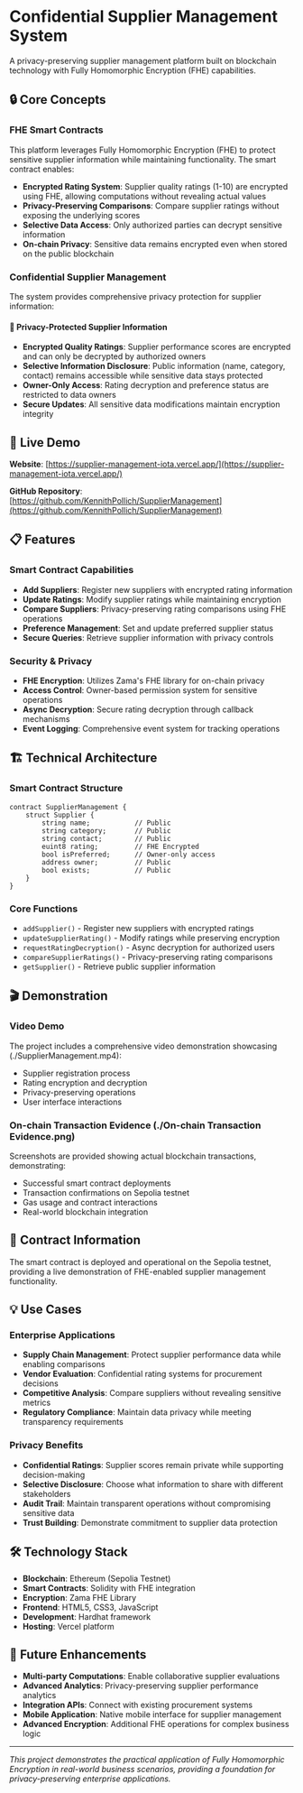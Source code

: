 # Confidential Supplier Management System

A privacy-preserving supplier management platform built on blockchain technology with Fully Homomorphic Encryption (FHE) capabilities.

## 🔒 Core Concepts

### FHE Smart Contracts
This platform leverages Fully Homomorphic Encryption (FHE) to protect sensitive supplier information while maintaining functionality. The smart contract enables:

- **Encrypted Rating System**: Supplier quality ratings (1-10) are encrypted using FHE, allowing computations without revealing actual values
- **Privacy-Preserving Comparisons**: Compare supplier ratings without exposing the underlying scores
- **Selective Data Access**: Only authorized parties can decrypt sensitive information
- **On-chain Privacy**: Sensitive data remains encrypted even when stored on the public blockchain

### Confidential Supplier Management

The system provides comprehensive privacy protection for supplier information:

#### 🔐 Privacy-Protected Supplier Information
- **Encrypted Quality Ratings**: Supplier performance scores are encrypted and can only be decrypted by authorized owners
- **Selective Information Disclosure**: Public information (name, category, contact) remains accessible while sensitive data stays protected
- **Owner-Only Access**: Rating decryption and preference status are restricted to data owners
- **Secure Updates**: All sensitive data modifications maintain encryption integrity

## 🚀 Live Demo

**Website**: [https://supplier-management-iota.vercel.app/](https://supplier-management-iota.vercel.app/)

**GitHub Repository**: [https://github.com/KennithPollich/SupplierManagement](https://github.com/KennithPollich/SupplierManagement)

## 📋 Features

### Smart Contract Capabilities
- **Add Suppliers**: Register new suppliers with encrypted rating information
- **Update Ratings**: Modify supplier ratings while maintaining encryption
- **Compare Suppliers**: Privacy-preserving rating comparisons using FHE operations
- **Preference Management**: Set and update preferred supplier status
- **Secure Queries**: Retrieve supplier information with privacy controls

### Security & Privacy
- **FHE Encryption**: Utilizes Zama's FHE library for on-chain privacy
- **Access Control**: Owner-based permission system for sensitive operations
- **Async Decryption**: Secure rating decryption through callback mechanisms
- **Event Logging**: Comprehensive event system for tracking operations

## 🏗️ Technical Architecture

### Smart Contract Structure
```solidity
contract SupplierManagement {
    struct Supplier {
        string name;           // Public
        string category;       // Public
        string contact;        // Public
        euint8 rating;         // FHE Encrypted
        bool isPreferred;      // Owner-only access
        address owner;         // Public
        bool exists;           // Public
    }
}
```

### Core Functions
- `addSupplier()` - Register new suppliers with encrypted ratings
- `updateSupplierRating()` - Modify ratings while preserving encryption
- `requestRatingDecryption()` - Async decryption for authorized users
- `compareSupplierRatings()` - Privacy-preserving rating comparisons
- `getSupplier()` - Retrieve public supplier information

## 🎬 Demonstration

### Video Demo
The project includes a comprehensive video demonstration showcasing (./SupplierManagement.mp4):
- Supplier registration process
- Rating encryption and decryption
- Privacy-preserving operations
- User interface interactions

### On-chain Transaction Evidence (./On-chain Transaction Evidence.png)
Screenshots are provided showing actual blockchain transactions, demonstrating:
- Successful smart contract deployments
- Transaction confirmations on Sepolia testnet
- Gas usage and contract interactions
- Real-world blockchain integration

## 🔗 Contract Information

The smart contract is deployed and operational on the Sepolia testnet, providing a live demonstration of FHE-enabled supplier management functionality.

## 💡 Use Cases

### Enterprise Applications
- **Supply Chain Management**: Protect supplier performance data while enabling comparisons
- **Vendor Evaluation**: Confidential rating systems for procurement decisions
- **Competitive Analysis**: Compare suppliers without revealing sensitive metrics
- **Regulatory Compliance**: Maintain data privacy while meeting transparency requirements

### Privacy Benefits
- **Confidential Ratings**: Supplier scores remain private while supporting decision-making
- **Selective Disclosure**: Choose what information to share with different stakeholders
- **Audit Trail**: Maintain transparent operations without compromising sensitive data
- **Trust Building**: Demonstrate commitment to supplier data protection

## 🛠️ Technology Stack

- **Blockchain**: Ethereum (Sepolia Testnet)
- **Smart Contracts**: Solidity with FHE integration
- **Encryption**: Zama FHE Library
- **Frontend**: HTML5, CSS3, JavaScript
- **Development**: Hardhat framework
- **Hosting**: Vercel platform

## 🔮 Future Enhancements

- **Multi-party Computations**: Enable collaborative supplier evaluations
- **Advanced Analytics**: Privacy-preserving supplier performance analytics
- **Integration APIs**: Connect with existing procurement systems
- **Mobile Application**: Native mobile interface for supplier management
- **Advanced Encryption**: Additional FHE operations for complex business logic

---

*This project demonstrates the practical application of Fully Homomorphic Encryption in real-world business scenarios, providing a foundation for privacy-preserving enterprise applications.*